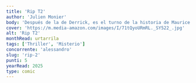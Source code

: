 ```yaml
---
title: 'Rip T2'
author: 'Julien Monier'
body: 'Después de la de Derrick, es el turno de la historia de Maurice. Sin amigos, sin pasado, sin futuro, este anciano barbudo y amargado nos sumerge en su macabra vida y nos revela su verdadera identidad, la que ha estado escondiendo durante años.'
cover: 'https://m.media-amazon.com/images/I/71tQyoURmRL._SY522_.jpg'
alt: 'Rip T2'
monthRead: urtarrila
tags: ['Thriller', 'Misterio']
concorrente: 'alessandro'
slug: 'rip-2'
punti: 5
yearRead: 2025
type: comic
---
```

